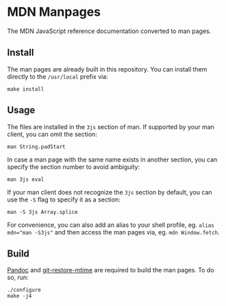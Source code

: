 # MDN Manpages

The MDN JavaScript reference documentation converted to man pages.

## Install

The man pages are already built in this repository. You can install them
directly to the `/usr/local` prefix via:

    make install

## Usage

The files are installed in the `3js` section of man. If supported by your man
client, you can omit the section:

    man String.padStart

In case a man page with the same name exists in another section, you can
specify the section number to avoid ambiguity:

    man 3js eval

If your man client does not recognize the `3js` section by default, you can use
the `-S` flag to specify it as a section:

    man -S 3js Array.splice

For convenience, you can also add an alias to your shell profile, eg.
`alias mdn="man -S3js"` and then access the man pages via, eg.
`mdn Window.fetch`.

## Build

[Pandoc](https://pandoc.org) and
[git-restore-mtime](https://github.com/MestreLion/git-tools) are required to
build the man pages. To do so, run:

    ./configure
    make -j4
